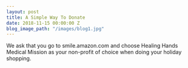 ```yaml
---
layout: post
title: A Simple Way To Donate
date: 2018-11-15 00:00:00 Z
blog_image_path: "/images/blog1.jpg"
---
```


We ask that you go to smile.amazon.com and choose Healing Hands Medical Mission as your non-profit of choice when doing your holiday shopping.